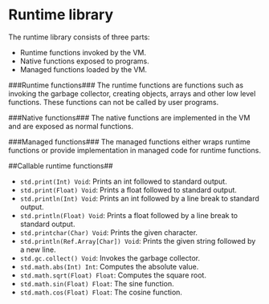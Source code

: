 Runtime library
============

The runtime library consists of three parts:

* Runtime functions invoked by the VM.
* Native functions exposed to programs.
* Managed functions loaded by the VM.

###Runtime functions###
The runtime functions are functions such as invoking the garbage collector, creating objects, arrays and other low level functions. These functions can not be called by user programs.

###Native functions###
The native functions are implemented in the VM and are exposed as normal functions.

###Managed functions###
The managed functions either wraps runtime functions or provide implementation in managed code for runtime functions.

##Callable runtime functions##
* `std.print(Int) Void`: Prints an int followed to standard output.
* `std.print(Float) Void`: Prints a float followed to standard output.
* `std.println(Int) Void`: Prints an int followed by a line break to standard output.
* `std.println(Float) Void`: Prints a float followed by a line break to standard output.
* `std.printchar(Char) Void`: Prints the given character.
* `std.println(Ref.Array[Char]) Void`: Prints the given string followed by a new line.
* `std.gc.collect() Void`: Invokes the garbage collector.
* `std.math.abs(Int) Int`: Computes the absolute value.
* `std.math.sqrt(Float) Float`: Computes the square root.
* `std.math.sin(Float) Float`: The sine function.
* `std.math.cos(Float) Float`: The cosine function.
